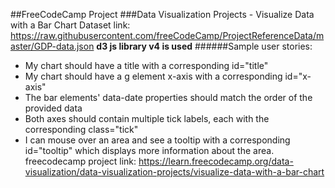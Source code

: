##FreeCodeCamp Project
###Data Visualization Projects - Visualize Data with a Bar Chart
Dataset link: https://raw.githubusercontent.com/freeCodeCamp/ProjectReferenceData/master/GDP-data.json
**d3 js library v4 is used**
######Sample user stories:
* My chart should have a title with a corresponding id="title"
* My chart should have a g element x-axis with a corresponding id="x-axis"
* The bar elements' data-date properties should match the order of the provided data
* Both axes should contain multiple tick labels, each with the corresponding class="tick"
* I can mouse over an area and see a tooltip with a corresponding id="tooltip" which displays more information about the area.
freecodecamp project link: https://learn.freecodecamp.org/data-visualization/data-visualization-projects/visualize-data-with-a-bar-chart